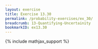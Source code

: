 ```yaml
---
layout: exercise
title: Exercise 13.30
permalink: /probability-exercises/ex_30/
breadcrumb: 13-Quantifying-Uncertainity
bookmarkID: ex13.30
---
```


{% include mathjax_support %}
